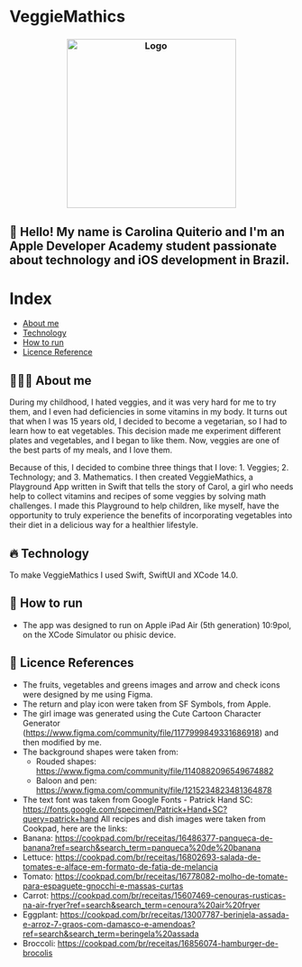 #  VeggieMathics

<h3 align="center">
    <img alt="Logo" title="#logo" width="300px" src=".github/readme-background.png">
    <br>
</h3>

## 👋 Hello! My name is Carolina Quiterio and I'm an Apple Developer Academy student passionate about technology and iOS development in Brazil.

# Index
- [About me](#about-me)
- [Technology](#technology)
- [How to run](#how-to-run)
- [Licence Reference](#license-reference)


<a id="about-me"></a>
## 👩🏼‍💻 About me
During my childhood, I hated veggies, and it was very hard for me to try them, and I even had deficiencies in some vitamins in my body. It turns out that when I was 15 years old, I decided to become a vegetarian, so I had to learn how to eat vegetables. This decision made me experiment different plates and vegetables, and I began to like them. Now, veggies are one of the best parts of my meals, and I love them.

Because of this, I decided to combine three things that I love: 1. Veggies; 2. Technology; and 3. Mathematics. 
I then created VeggieMathics, a Playground App written in Swift that tells the story of Carol, a girl who needs help to collect vitamins and recipes of some veggies by solving math challenges. I made this Playground to help children, like myself, have the opportunity to truly experience the benefits of incorporating vegetables into their diet in a delicious way for a healthier lifestyle.


<a id="technology"></a>
## 🔥 Technology
To make VeggieMathics I used Swift, SwiftUI and XCode 14.0.


<a id="how-to-run"></a>
## 🤔 How to run
- The app was designed to run on Apple iPad Air (5th generation) 10:9pol, on the XCode Simulator ou phisic device.


<a id="license-reference"></a>
## 📝 Licence References
- The fruits, vegetables and greens images and arrow and check icons were designed by me using Figma.
- The return and play icon were taken from SF Symbols, from Apple.
- The girl image was generated using the Cute Cartoon Character Generator (https://www.figma.com/community/file/1177999849331686918) and then modified by me.
- The background shapes were taken from:
    - Rouded shapes: https://www.figma.com/community/file/1140882096549674882
    - Baloon and pen: https://www.figma.com/community/file/1215234823481364878
- The text font was taken from Google Fonts - Patrick Hand SC: https://fonts.google.com/specimen/Patrick+Hand+SC?query=patrick+hand
All recipes and dish images were taken from Cookpad, here are the links:
- Banana: https://cookpad.com/br/receitas/16486377-panqueca-de-banana?ref=search&search_term=panqueca%20de%20banana
- Lettuce: https://cookpad.com/br/receitas/16802693-salada-de-tomates-e-alface-em-formato-de-fatia-de-melancia
- Tomato: https://cookpad.com/br/receitas/16778082-molho-de-tomate-para-espaguete-gnocchi-e-massas-curtas
- Carrot: https://cookpad.com/br/receitas/15607469-cenouras-rusticas-na-air-fryer?ref=search&search_term=cenoura%20air%20fryer
- Eggplant: https://cookpad.com/br/receitas/13007787-berinjela-assada-e-arroz-7-graos-com-damasco-e-amendoas?ref=search&search_term=beringela%20assada
- Broccoli: https://cookpad.com/br/receitas/16856074-hamburger-de-brocolis
